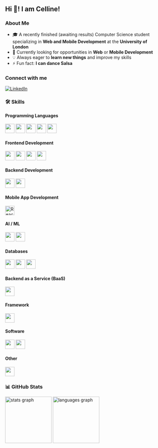 
<h2 align="left">Hi 👋! I am Celline!</h2>

###

### About Me  
- 🎓 A recently finished (awaiting results) Computer Science student specializing in **Web and Mobile Development** at the **University of London**  
- 🌱 Currently looking for opportunities in **Web** or **Mobile Development**  
- 💡 Always eager to **learn new things** and improve my skills
- ⚡ Fun fact: **I can dance Salsa**

### Connect with me  
[![LinkedIn](https://img.shields.io/badge/LinkedIn-Celline%20Maccabee-blue?style=for-the-badge&logo=linkedin)](https://www.linkedin.com/in/celline-maccabee-b63792273/)

### 🛠️ Skills  

#### Programming Languages  
<div>
  <img src="https://cdn.jsdelivr.net/gh/devicons/devicon/icons/javascript/javascript-original.svg" height="30" />
  <img src="https://cdn.jsdelivr.net/gh/devicons/devicon/icons/typescript/typescript-original.svg" height="30" />
  <img src="https://cdn.jsdelivr.net/gh/devicons/devicon/icons/python/python-original.svg" height="30" />
  <img src="https://cdn.jsdelivr.net/gh/devicons/devicon/icons/cplusplus/cplusplus-original.svg" height="30" />
  <img src="https://cdn.jsdelivr.net/gh/devicons/devicon/icons/csharp/csharp-original.svg" height="30" />
</div>

#### Frontend Development  
<div>
  <img src="https://cdn.jsdelivr.net/gh/devicons/devicon/icons/react/react-original.svg" height="30" />
  <img src="https://cdn.jsdelivr.net/gh/devicons/devicon/icons/html5/html5-original.svg" height="30" />
  <img src="https://cdn.jsdelivr.net/gh/devicons/devicon/icons/css3/css3-original.svg" height="30" />
  <img src="https://cdn.jsdelivr.net/gh/devicons/devicon/icons/tailwindcss/tailwindcss-plain.svg" height="30" />
</div>

#### Backend Development  
<div>
  <img src="https://cdn.jsdelivr.net/gh/devicons/devicon/icons/nodejs/nodejs-original.svg" height="30" />
  <img src="https://cdn.jsdelivr.net/gh/devicons/devicon/icons/express/express-original.svg" height="30" />
</div>

#### Mobile App Development  
<div>
  <img src="https://cdn.jsdelivr.net/gh/devicons/devicon/icons/react/react-original.svg" height="30" title="React Native" />
</div>

#### AI / ML  
<div>
  <img src="https://cdn.jsdelivr.net/gh/devicons/devicon/icons/pandas/pandas-original.svg" height="30" />
  <img src="https://seaborn.pydata.org/_static/logo-wide-lightbg.svg" height="30" />
</div>

#### Databases  
<div>
  <img src="https://cdn.jsdelivr.net/gh/devicons/devicon/icons/mysql/mysql-original.svg" height="30" />
  <img src="https://cdn.jsdelivr.net/gh/devicons/devicon/icons/sqlite/sqlite-original.svg" height="30" />
  <img src="https://cdn.jsdelivr.net/gh/devicons/devicon/icons/postgresql/postgresql-original.svg" height="30" />
</div>

#### Backend as a Service (BaaS)  
<div>
  <img src="https://cdn.jsdelivr.net/gh/devicons/devicon/icons/firebase/firebase-plain.svg" height="30" />
</div>

#### Framework  
<div>
  <img src="https://cdn.jsdelivr.net/gh/devicons/devicon/icons/django/django-plain.svg" height="30" />
</div>

#### Software  
<div>
  <img src="https://cdn.jsdelivr.net/gh/devicons/devicon/icons/figma/figma-original.svg" height="30" />
  <img src="https://upload.wikimedia.org/wikipedia/commons/7/78/InVision_app_logo.svg" height="30" />
</div>

#### Other  
<div>
  <img src="https://cdn.jsdelivr.net/gh/devicons/devicon/icons/git/git-original.svg" height="30" />
</div>

### 📊 GitHub Stats  
<div align="left">
  <img src="https://github-readme-stats.vercel.app/api?username=CellineM&hide_title=false&hide_rank=false&show_icons=true&include_all_commits=true&count_private=true&disable_animations=false&theme=dracula&locale=en&hide_border=false" height="150" alt="stats graph"  />
  <img src="https://github-readme-stats.vercel.app/api/top-langs?username=CellineM&locale=en&hide_title=false&layout=compact&card_width=320&langs_count=5&theme=dracula&hide_border=false" height="150" alt="languages graph"  />
</div>




